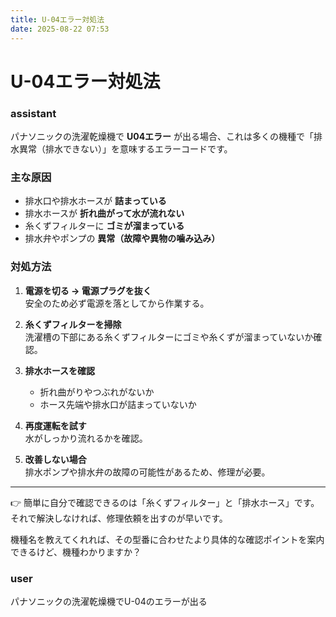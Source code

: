 ```yaml
---
title: U-04エラー対処法
date: 2025-08-22 07:53
---
```


# U-04エラー対処法

### assistant  

パナソニックの洗濯乾燥機で **U04エラー** が出る場合、これは多くの機種で「排水異常（排水できない）」を意味するエラーコードです。  

### 主な原因
- 排水口や排水ホースが **詰まっている**  
- 排水ホースが **折れ曲がって水が流れない**  
- 糸くずフィルターに **ゴミが溜まっている**  
- 排水弁やポンプの **異常（故障や異物の噛み込み）**

### 対処方法
1. **電源を切る → 電源プラグを抜く**  
   安全のため必ず電源を落としてから作業する。  

2. **糸くずフィルターを掃除**  
   洗濯槽の下部にある糸くずフィルターにゴミや糸くずが溜まっていないか確認。  

3. **排水ホースを確認**  
   - 折れ曲がりやつぶれがないか  
   - ホース先端や排水口が詰まっていないか  

4. **再度運転を試す**  
   水がしっかり流れるかを確認。  

5. **改善しない場合**  
   排水ポンプや排水弁の故障の可能性があるため、修理が必要。  

---

👉 簡単に自分で確認できるのは「糸くずフィルター」と「排水ホース」です。  
それで解決しなければ、修理依頼を出すのが早いです。  

機種名を教えてくれれば、その型番に合わせたより具体的な確認ポイントを案内できるけど、機種わかりますか？

### user  

パナソニックの洗濯乾燥機でU-04のエラーが出る
